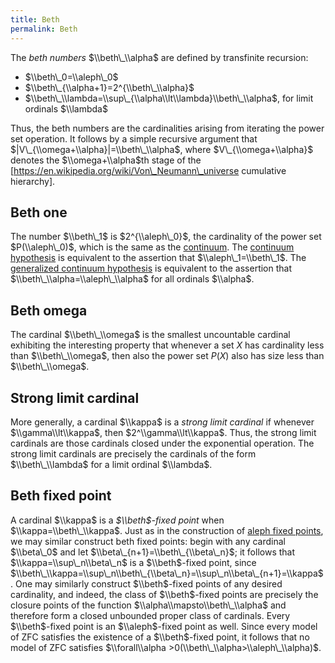 ```yaml
---
title: Beth
permalink: Beth
---
```


The *beth numbers* $\\beth\_\\alpha$ are defined by transfinite recursion:

-    $\\beth\_0=\\aleph\_0$
-    $\\beth\_{\\alpha+1}=2^{\\beth\_\\alpha}$
-    $\\beth\_\\lambda=\\sup\_{\\alpha\\lt\\lambda}\\beth\_\\alpha$, for limit ordinals $\\lambda$

Thus, the beth numbers are the cardinalities arising from iterating the power set operation. It follows by a simple recursive argument that $|V\_{\\omega+\\alpha}|=\\beth\_\\alpha$, where $V\_{\\omega+\\alpha}$ denotes the $\\omega+\\alpha$th stage of the [https://en.wikipedia.org/wiki/Von\_Neumann\_universe cumulative hierarchy].

## Beth one

The number $\\beth\_1$ is $2^{\\aleph\_0}$, the cardinality of the power set $P(\\aleph\_0)$, which is the same as the [continuum](Continuum "Continuum"). The [continuum hypothesis](Continuum_hypothesis "Continuum hypothesis") is equivalent to the assertion that $\\aleph\_1=\\beth\_1$. The [ generalized continuum hypothesis](GCH_ "GCH ") is equivalent to the assertion that $\\beth\_\\alpha=\\aleph\_\\alpha$ for all ordinals $\\alpha$. 


## Beth omega

The cardinal $\\beth\_\\omega$ is the smallest uncountable cardinal exhibiting the interesting property that whenever a set $X$ has cardinality less than $\\beth\_\\omega$, then also the power set $P(X)$ also has size less than $\\beth\_\\omega$.


## Strong limit cardinal

More generally, a cardinal $\\kappa$ is a *strong limit cardinal* if whenever $\\gamma\\lt\\kappa$, then $2^\\gamma\\lt\\kappa$. Thus, the strong limit cardinals are those cardinals closed under the exponential operation. The strong limit cardinals are precisely the cardinals of the form $\\beth\_\\lambda$ for a limit ordinal $\\lambda$.


## Beth fixed point

A cardinal $\\kappa$ is a *$\\beth$-fixed point* when $\\kappa=\\beth\_\\kappa$. Just as in the construction of [ aleph fixed points](Aleph_fixed_point_ "Aleph fixed point "), we may similar construct beth fixed points:  begin with any cardinal $\\beta\_0$ and let $\\beta\_{n+1}=\\beth\_{\\beta\_n}$; it follows that $\\kappa=\\sup\_n\\beta\_n$ is a $\\beth$-fixed point, since $\\beth\_\\kappa=\\sup\_n\\beth\_{\\beta\_n}=\\sup\_n\\beta\_{n+1}=\\kappa$. One may similarly construct $\\beth$-fixed points of any desired cardinality, and indeed, the class of $\\beth$-fixed points are precisely the closure points of the function $\\alpha\\mapsto\\beth\_\\alpha$ and therefore form a closed unbounded proper class of cardinals. Every $\\beth$-fixed point is an $\\aleph$-fixed point as well. Since every model of ZFC satisfies the existence of a $\\beth$-fixed point, it follows that no model of ZFC satisfies $\\forall\\alpha >0(\\beth\_\\alpha>\\aleph\_\\alpha)$.
